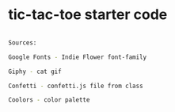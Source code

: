 # tic-tac-toe starter code

```bash

Sources:

Google Fonts - Indie Flower font-family

Giphy - cat gif

Confetti - confetti.js file from class

Coolors - color palette

```